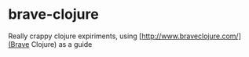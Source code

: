 # brave-clojure

Really crappy clojure expiriments, using [http://www.braveclojure.com/](Brave Clojure) as a guide
